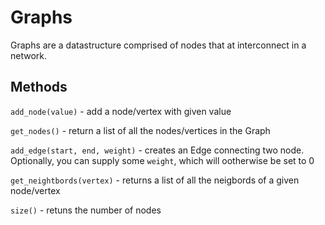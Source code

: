 # Graphs

Graphs are a datastructure comprised of nodes that at interconnect in a network.

## Methods

`add_node(value)` - add a node/vertex with given value

`get_nodes()` - return a list of all the nodes/vertices in the Graph

`add_edge(start, end, weight)` - creates an Edge connecting two node. Optionally, you can supply some `weight`, which will ootherwise be set to 0

`get_neightbords(vertex)` - returns a list of all the neigbords of a given node/vertex

`size()` - retuns the number of nodes
